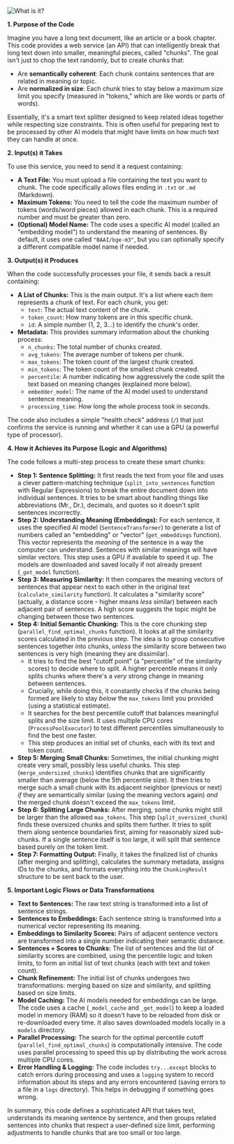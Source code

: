 
![What is it?](what_is_it.jpg)

**1. Purpose of the Code**

Imagine you have a long text document, like an article or a book chapter. This code provides a web service (an API) that can intelligently break that long text down into smaller, meaningful pieces, called "chunks". The goal isn't just to chop the text randomly, but to create chunks that:

*   Are **semantically coherent**: Each chunk contains sentences that are related in meaning or topic.
*   Are **normalized in size**: Each chunk tries to stay below a maximum size limit you specify (measured in "tokens," which are like words or parts of words).

Essentially, it's a smart text splitter designed to keep related ideas together while respecting size constraints. This is often useful for preparing text to be processed by other AI models that might have limits on how much text they can handle at once.

**2. Input(s) it Takes**

To use this service, you need to send it a request containing:

*   **A Text File:** You must upload a file containing the text you want to chunk. The code specifically allows files ending in `.txt` or `.md` (Markdown).
*   **Maximum Tokens:** You need to tell the code the maximum number of tokens (words/word pieces) allowed in each chunk. This is a required number and must be greater than zero.
*   **(Optional) Model Name:** The code uses a specific AI model (called an "embedding model") to understand the meaning of sentences. By default, it uses one called `"BAAI/bge-m3"`, but you can optionally specify a different compatible model name if needed.

**3. Output(s) it Produces**

When the code successfully processes your file, it sends back a result containing:

*   **A List of Chunks:** This is the main output. It's a list where each item represents a chunk of text. For each chunk, you get:
    *   `text`: The actual text content of the chunk.
    *   `token_count`: How many tokens are in this specific chunk.
    *   `id`: A simple number (1, 2, 3...) to identify the chunk's order.
*   **Metadata:** This provides summary information about the chunking process:
    *   `n_chunks`: The total number of chunks created.
    *   `avg_tokens`: The average number of tokens per chunk.
    *   `max_tokens`: The token count of the largest chunk created.
    *   `min_tokens`: The token count of the smallest chunk created.
    *   `percentile`: A number indicating how aggressively the code split the text based on meaning changes (explained more below).
    *   `embedder_model`: The name of the AI model used to understand sentence meaning.
    *   `processing_time`: How long the whole process took in seconds.

The code also includes a simple "health check" address (`/`) that just confirms the service is running and whether it can use a GPU (a powerful type of processor).

**4. How it Achieves its Purpose (Logic and Algorithms)**

The code follows a multi-step process to create these smart chunks:

*   **Step 1: Sentence Splitting:** It first reads the text from your file and uses a clever pattern-matching technique (`split_into_sentences` function with Regular Expressions) to break the entire document down into individual sentences. It tries to be smart about handling things like abbreviations (Mr., Dr.), decimals, and quotes so it doesn't split sentences incorrectly.
*   **Step 2: Understanding Meaning (Embeddings):** For each sentence, it uses the specified AI model (`SentenceTransformer`) to generate a list of numbers called an "embedding" or "vector" (`get_embeddings` function). This vector represents the *meaning* of the sentence in a way the computer can understand. Sentences with similar meanings will have similar vectors. This step uses a GPU if available to speed it up. The models are downloaded and saved locally if not already present (`_get_model` function).
*   **Step 3: Measuring Similarity:** It then compares the meaning vectors of sentences that appear next to each other in the original text (`calculate_similarity` function). It calculates a "similarity score" (actually, a distance score - higher means *less* similar) between each adjacent pair of sentences. A high score suggests the topic might be changing between those two sentences.
*   **Step 4: Initial Semantic Chunking:** This is the core chunking step (`parallel_find_optimal_chunks` function). It looks at all the similarity scores calculated in the previous step. The idea is to group consecutive sentences together into chunks, *unless* the similarity score between two sentences is very high (meaning they are dissimilar).
    *   It tries to find the best "cutoff point" (a "percentile" of the similarity scores) to decide where to split. A higher percentile means it only splits chunks where there's a *very* strong change in meaning between sentences.
    *   Crucially, while doing this, it constantly checks if the chunks being formed are likely to stay *below* the `max_tokens` limit you provided (using a statistical estimate).
    *   It searches for the best percentile cutoff that balances meaningful splits and the size limit. It uses multiple CPU cores (`ProcessPoolExecutor`) to test different percentiles simultaneously to find the best one faster.
    *   This step produces an initial set of chunks, each with its text and token count.
*   **Step 5: Merging Small Chunks:** Sometimes, the initial chunking might create very small, possibly less useful chunks. This step (`merge_undersized_chunks`) identifies chunks that are significantly smaller than average (below the 5th percentile size). It then tries to merge such a small chunk with its adjacent neighbor (previous or next) *if* they are semantically similar (using the meaning vectors again) *and* the merged chunk doesn't exceed the `max_tokens` limit.
*   **Step 6: Splitting Large Chunks:** After merging, some chunks might still be larger than the allowed `max_tokens`. This step (`split_oversized_chunk`) finds these oversized chunks and splits them further. It tries to split them along sentence boundaries first, aiming for reasonably sized sub-chunks. If a single sentence itself is too large, it will split that sentence based purely on the token limit.
*   **Step 7: Formatting Output:** Finally, it takes the finalized list of chunks (after merging and splitting), calculates the summary metadata, assigns IDs to the chunks, and formats everything into the `ChunkingResult` structure to be sent back to the user.

**5. Important Logic Flows or Data Transformations**

*   **Text to Sentences:** The raw text string is transformed into a list of sentence strings.
*   **Sentences to Embeddings:** Each sentence string is transformed into a numerical vector representing its meaning.
*   **Embeddings to Similarity Scores:** Pairs of adjacent sentence vectors are transformed into a single number indicating their semantic distance.
*   **Sentences + Scores to Chunks:** The list of sentences and the list of similarity scores are combined, using the percentile logic and token limits, to form an initial list of text chunks (each with text and token count).
*   **Chunk Refinement:** The initial list of chunks undergoes two transformations: merging based on size and similarity, and splitting based on size limits.
*   **Model Caching:** The AI models needed for embeddings can be large. The code uses a cache (`_model_cache` and `_get_model`) to keep a loaded model in memory (RAM) so it doesn't have to be reloaded from disk or re-downloaded every time. It also saves downloaded models locally in a `models` directory.
*   **Parallel Processing:** The search for the optimal percentile cutoff (`parallel_find_optimal_chunks`) is computationally intensive. The code uses parallel processing to speed this up by distributing the work across multiple CPU cores.
*   **Error Handling & Logging:** The code includes `try...except` blocks to catch errors during processing and uses a `logging` system to record information about its steps and any errors encountered (saving errors to a file in a `logs` directory). This helps in debugging if something goes wrong.

In summary, this code defines a sophisticated API that takes text, understands its meaning sentence by sentence, and then groups related sentences into chunks that respect a user-defined size limit, performing adjustments to handle chunks that are too small or too large.